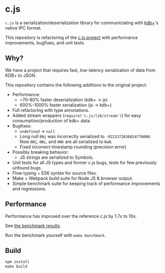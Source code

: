 c.js
====

`c.js` is a serialization/deserialization library for communiciating with [kdb+](http://kx.com/software.php)'s
native IPC format.

This repository is refactoring of the [c.js project](http://code.kx.com/wsvn/code/kx/kdb%2B/c/c.js)
with performance improvements, bugfixes, and unit tests.

Why?
----

We have a project that requires fast, low-latency serialization of data from KDB+ to JSON.

This repository contains the following additions to the original project:

* Performance:
  * ~70-80% faster deserialization (kdb+ -> js)
  * 600%-1000% faster serialization (js -> kdb+)
* Full refactoring with type annotations.
* Added stream wrappers (`require('c.js/lib/stream')`) for easy consumption/production of kdb+ data.
* Bugfixes:
  * `undefined` -> `null`
  * Long null `0Nj` was incorrectly serialized to `-9223372036854776000`. Now `0Nj`, `0Ni`, and `0Nh` are all
    serialized to `NaN`.
  * Fixed incorrect timestamp rounding (precision error)
* Possibly breaking behavior:
  * JS strings are serialized to Symbols.
* Unit tests for all JS types and former c.js bugs, tests for few previously unfound bugs.
* Flow typing + ES6 syntax for source files.
* Make + Webpack build suite for Node.JS & browser output.
* Simple benchmark suite for keeping track of performance improvements and regressions.

Performance
-----------

Performance has improved over the reference c.js by 1.7x to 10x.

See [the benchmark results](/benchmark/RESULTS.md).

Run the benchmark yourself with `make benchmark`.

Build
-----

```js
npm install
make build
```
